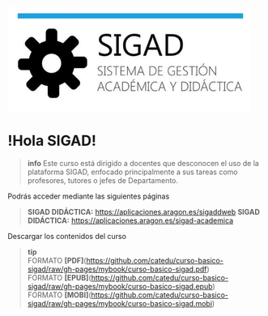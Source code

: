 ![logo SIGAD](https://raw.githubusercontent.com/catedu/curso-basico-sigad/master/img/SIGAD.png)   
# !Hola SIGAD! 
>**info**
> Este curso está dirigido a docentes que desconocen el uso de la plataforma SIGAD,  enfocado principalmente a sus tareas como profesores, tutores o jefes de Departamento.   

Podrás acceder mediante las siguientes páginas
  > **SIGAD DIDÁCTICA:** <a href="https://aplicaciones.aragon.es/sigaddweb" target="_blank">https://aplicaciones.aragon.es/sigaddweb</a>
  > **SIGAD DIDÁCTICA:** <a href="https://aplicaciones.aragon.es/sigad-academica" target="_blank">https://aplicaciones.aragon.es/sigad-academica</a>
 
Descargar los contenidos del curso
  >**tip**   
  >FORMATO **[PDF]**(https://github.com/catedu/curso-basico-sigad/raw/gh-pages/mybook/curso-basico-sigad.pdf)  
  >FORMATO **[EPUB]**(https://github.com/catedu/curso-basico-sigad/raw/gh-pages/mybook/curso-basico-sigad.epub)   
  >FORMATO **[MOBI]**(https://github.com/catedu/curso-basico-sigad/raw/gh-pages/mybook/curso-basico-sigad.mobi)
